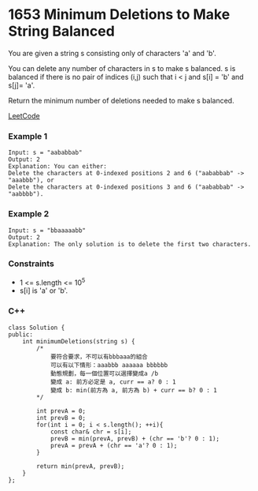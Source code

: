 # 1653 Minimum Deletions to Make String Balanced

You are given a string s consisting only of characters 'a' and 'b'​​​​.

You can delete any number of characters in s to make s balanced. s is balanced if there is no pair of indices (i,j) such that i < j and s[i] = 'b' and s[j]= 'a'.

Return the minimum number of deletions needed to make s balanced.

 
[LeetCode](https://leetcode.cn/problems/minimum-deletions-to-make-string-balanced/description/)

### Example 1

```
Input: s = "aababbab"
Output: 2
Explanation: You can either:
Delete the characters at 0-indexed positions 2 and 6 ("aababbab" -> "aaabbb"), or
Delete the characters at 0-indexed positions 3 and 6 ("aababbab" -> "aabbbb").
```

### Example 2

```
Input: s = "bbaaaaabb"
Output: 2
Explanation: The only solution is to delete the first two characters.
```

### Constraints

* 1 <= s.length <= 10<sup>5</sup>
* s[i] is 'a' or 'b'​​.

### C++ 

```
class Solution {
public:
    int minimumDeletions(string s) {
        /*
            要符合要求，不可以有bbbaaa的組合
            可以有以下情形：aaabbb aaaaaa bbbbbb
            動態規劃，每一個位置可以選擇變成a /b
            變成 a: 前方必定是 a, curr == a? 0 : 1
            變成 b: min(前方為 a, 前方為 b) + curr == b? 0 : 1
        */

        int prevA = 0;
        int prevB = 0;
        for(int i = 0; i < s.length(); ++i){
            const char& chr = s[i];
            prevB = min(prevA, prevB) + (chr == 'b'? 0 : 1);
            prevA = prevA + (chr == 'a'? 0 : 1);
        }

        return min(prevA, prevB);
    }
};
```